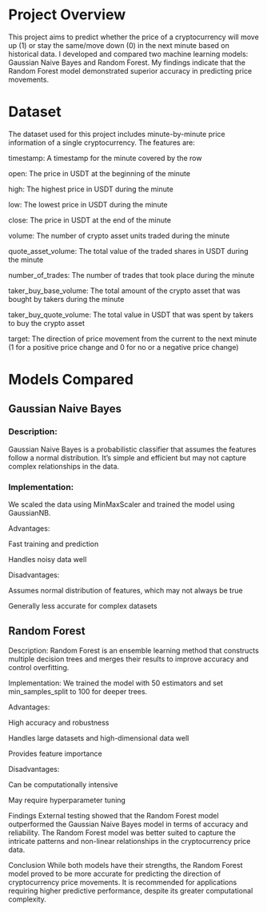 # Project Overview
This project aims to predict whether the price of a cryptocurrency will move up (1) or stay the same/move down (0) in the next minute based on historical data. I developed and compared two machine learning models: Gaussian Naive Bayes and Random Forest. My findings indicate that the Random Forest model demonstrated superior accuracy in predicting price movements.

# Dataset
The dataset used for this project includes minute-by-minute price information of a single cryptocurrency. The features are:

timestamp: A timestamp for the minute covered by the row

open: The price in USDT at the beginning of the minute

high: The highest price in USDT during the minute

low: The lowest price in USDT during the minute

close: The price in USDT at the end of the minute

volume: The number of crypto asset units traded during the minute

quote_asset_volume: The total value of the traded shares in USDT during the minute

number_of_trades: The number of trades that took place during the minute

taker_buy_base_volume: The total amount of the crypto asset that was bought by takers during the minute

taker_buy_quote_volume: The total value in USDT that was spent by takers to buy the crypto asset

target: The direction of price movement from the current to the next minute (1 for a positive price change and 0 for no or a negative price change)

# Models Compared
## Gaussian Naive Bayes
### Description:
Gaussian Naive Bayes is a probabilistic classifier that assumes the features follow a normal distribution. It’s simple and efficient but may not capture complex relationships in the data.

### Implementation:
We scaled the data using MinMaxScaler and trained the model using GaussianNB.

Advantages:

Fast training and prediction

Handles noisy data well

Disadvantages:

Assumes normal distribution of features, which may not always be true

Generally less accurate for complex datasets

## Random Forest
Description: Random Forest is an ensemble learning method that constructs multiple decision trees and merges their results to improve accuracy and control overfitting.

Implementation: We trained the model with 50 estimators and set min_samples_split to 100 for deeper trees.

Advantages:

High accuracy and robustness

Handles large datasets and high-dimensional data well

Provides feature importance

Disadvantages:

Can be computationally intensive

May require hyperparameter tuning

Findings
External testing showed that the Random Forest model outperformed the Gaussian Naive Bayes model in terms of accuracy and reliability. The Random Forest model was better suited to capture the intricate patterns and non-linear relationships in the cryptocurrency price data.

Conclusion
While both models have their strengths, the Random Forest model proved to be more accurate for predicting the direction of cryptocurrency price movements. It is recommended for applications requiring higher predictive performance, despite its greater computational complexity.
